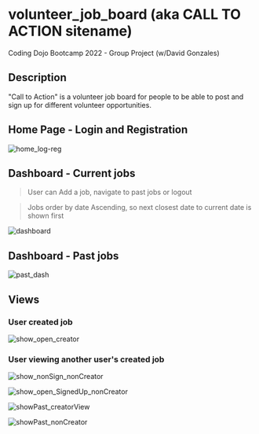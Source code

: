# volunteer_job_board (aka CALL TO ACTION sitename)
Coding Dojo Bootcamp 2022 - Group Project (w/David Gonzales)

## Description

"Call to Action" is a volunteer job board for people to be able to post and sign up for different volunteer opportunities.

## Home Page - Login and Registration

![home_log-reg](https://user-images.githubusercontent.com/99504059/186049388-88b4ae48-df87-49b1-9086-d5f0d4f63577.png)

## Dashboard - Current jobs

> User can Add a job, navigate to past jobs or logout

> Jobs order by date Ascending, so next closest date to current date is shown first

![dashboard](https://user-images.githubusercontent.com/99504059/186049464-d84fff7d-5b1f-447f-a756-1d3d1e0e84ec.png)

## Dashboard - Past jobs

![past_dash](https://user-images.githubusercontent.com/99504059/186049508-f2451de1-b4bd-4dc8-ac86-cba4821c9dc0.png)

## Views

### User created job

![show_open_creator](https://user-images.githubusercontent.com/99504059/186049663-6102a8b4-c550-44b9-aa58-0ff2f01895a8.png)

### User viewing another user's created job

![show_nonSign_nonCreator](https://user-images.githubusercontent.com/99504059/186049734-0805686f-e34c-444c-be3a-c8c0847f7ebe.png)

![show_open_SignedUp_nonCreator](https://user-images.githubusercontent.com/99504059/186049778-ca7a0ab6-ed7e-4f42-95e2-6ab1c3fb6629.png)

![showPast_creatorView](https://user-images.githubusercontent.com/99504059/186049784-d2130774-3952-44f5-8d57-4f6f13ef981d.png)

![showPast_nonCreator](https://user-images.githubusercontent.com/99504059/186049792-07717d19-77a5-4b24-b6d0-ff9f41014d5c.png)
